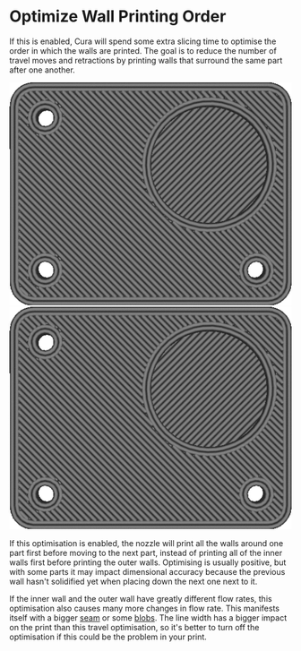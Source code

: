 Optimize Wall Printing Order
====
If this is enabled, Cura will spend some extra slicing time to optimise the order in which the walls are printed. The goal is to reduce the number of travel moves and retractions by printing walls that surround the same part after one another.

<!--screenshot {
"image_path": "optimize_wall_printing_order_disabled.gif",
"models": [
    {
        "script": "plate_with_indent.scad",
        "transformation": ["scale(0.5)"]
    }
],
"camera_position": [0, 0, 120],
"settings": {
    "skin_outline_count": 0,
    "optimize_wall_printing_order": false
},
"layer": 37,
"line": [0, 5, 9, 13, 17, 25, 29, 33, 37, 47, 54, 61, 71, 89, 106, 122, 142, 156, 160, 164, 169, 176, 183, 188, 194, 225, 241, 262, 282, 293, 297, 302, 309, 319, 326, 332, 343, 353, 358, 363, 368],
"delay": 125,
"colours": 32
}-->
<!--screenshot {
"image_path": "optimize_wall_printing_order_enabled.gif",
"models": [
    {
        "script": "plate_with_indent.scad",
        "transformation": ["scale(0.5)"]
    }
],
"camera_position": [0, 0, 120],
"settings": {
    "skin_outline_count": 0,
    "optimize_wall_printing_order": true
},
"layer": 37,
"line": [0, 4, 7, 11, 17, 25, 31, 36, 41, 47, 51, 55, 60, 67, 71, 76, 83, 92, 99, 106, 114, 123, 130, 136, 147, 165, 181, 197, 217, 239, 256, 278, 299, 312, 316, 320, 325, 331, 336, 343, 350],
"delay": 125,
"colours": 32
}-->
![Optimisation disabled](../images/optimize_wall_printing_order_disabled.gif)
![Optimisation enabled](../images/optimize_wall_printing_order_enabled.gif)

If this optimisation is enabled, the nozzle will print all the walls around one part first before moving to the next part, instead of printing all of the inner walls first before printing the outer walls. Optimising is usually positive, but with some parts it may impact dimensional accuracy because the previous wall hasn't solidified yet when placing down the next one next to it.

If the inner wall and the outer wall have greatly different flow rates, this optimisation also causes many more changes in flow rate. This manifests itself with a bigger [seam](../troubleshooting/seam.md) or some [blobs](../troubleshooting/blobs.md). The line width has a bigger impact on the print than this travel optimisation, so it's better to turn off the optimisation if this could be the problem in your print.